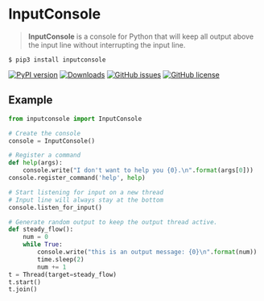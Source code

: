 # InputConsole
> **InputConsole** is a console for Python that will keep all output above the input line without interrupting the input line.

```shell
$ pip3 install inputconsole
```

[![PyPI version](https://badge.fury.io/py/inputconsole.svg)](https://badge.fury.io/py/inputconsole)
[![Downloads](https://pepy.tech/badge/inputconsole)](https://pepy.tech/project/inputconsole)
[![GitHub issues](https://img.shields.io/github/issues/nathan-fiscaletti/inputconsole-py.svg)](https://github.com/nathan-fiscaletti/inputconsole-py/issues)
[![GitHub license](https://img.shields.io/github/license/nathan-fiscaletti/inputconsole-py.svg)](https://github.com/nathan-fiscaletti/inputconsole-py/blob/master/LICENSE)

## Example

```py
from inputconsole import InputConsole

# Create the console
console = InputConsole()

# Register a command
def help(args):
    console.write("I don't want to help you {0}.\n".format(args[0]))
console.register_command('help', help)

# Start listening for input on a new thread
# Input line will always stay at the bottom
console.listen_for_input()

# Generate random output to keep the output thread active.
def steady_flow():
    num = 0
    while True:
        console.write("this is an output message: {0}\n".format(num))
        time.sleep(2)
        num += 1
t = Thread(target=steady_flow)
t.start()
t.join()
```